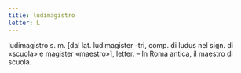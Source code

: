 ```yaml
---
title: ludimagistro
letter: L
---
```

ludimagistro s. m. [dal lat. ludimagister -tri, comp. di ludus nel sign. di «scuola» e magister «maestro»], letter. – In Roma antica, il maestro di scuola.